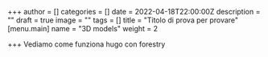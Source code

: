 +++
author = []
categories = []
date = 2022-04-18T22:00:00Z
description = ""
draft = true
image = ""
tags = []
title = "Titolo di prova per provare"
[menu.main]
name = "3D models"
weight = 2

+++
Vediamo come funziona hugo con forestry